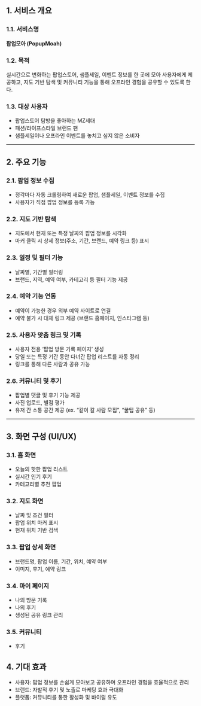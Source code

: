 ## 1. 서비스 개요

### 1.1. 서비스명

**팝업모아 (PopupMoah)**

### 1.2. 목적

실시간으로 변화하는 팝업스토어, 샘플세일, 이벤트 정보를 한 곳에 모아 사용자에게 제공하고, 지도 기반 탐색 및 커뮤니티 기능을 통해 오프라인 경험을 공유할 수 있도록 한다.

### 1.3. 대상 사용자

- 팝업스토어 탐방을 좋아하는 MZ세대
- 패션/라이프스타일 브랜드 팬
- 샘플세일이나 오프라인 이벤트를 놓치고 싶지 않은 소비자

---

## 2. 주요 기능

### 2.1. 팝업 정보 수집

- 정각마다 자동 크롤링하여 새로운 팝업, 샘플세일, 이벤트 정보를 수집
- 사용자가 직접 팝업 정보를 등록 가능

### 2.2. 지도 기반 탐색

- 지도에서 현재 또는 특정 날짜의 팝업 정보를 시각화
- 마커 클릭 시 상세 정보(주소, 기간, 브랜드, 예약 링크 등) 표시

### 2.3. 일정 및 필터 기능

- 날짜별, 기간별 필터링
- 브랜드, 지역, 예약 여부, 카테고리 등 필터 기능 제공

### 2.4. 예약 기능 연동

- 예약이 가능한 경우 외부 예약 사이트로 연결
- 예약 불가 시 대체 링크 제공 (브랜드 홈페이지, 인스타그램 등)

### 2.5. 사용자 맞춤 링크 및 기록

- 사용자 전용 ‘팝업 방문 기록 페이지’ 생성
- 당일 또는 특정 기간 동안 다녀간 팝업 리스트를 자동 정리
- 링크를 통해 다른 사람과 공유 가능

### 2.6. 커뮤니티 및 후기

- 팝업별 댓글 및 후기 기능 제공
- 사진 업로드, 별점 평가
- 유저 간 소통 공간 제공 (ex. “같이 갈 사람 모집”, “꿀팁 공유” 등)

---

## 3. 화면 구성 (UI/UX)

### 3.1. 홈 화면

- 오늘의 핫한 팝업 리스트
- 실시간 인기 후기
- 카테고리별 추천 팝업

### 3.2. 지도 화면

- 날짜 및 조건 필터
- 팝업 위치 마커 표시
- 현재 위치 기반 검색

### 3.3. 팝업 상세 화면

- 브랜드명, 팝업 이름, 기간, 위치, 예약 여부
- 이미지, 후기, 예약 링크

### 3.4. 마이 페이지

- 나의 방문 기록
- 나의 후기
- 생성된 공유 링크 관리

### 3.5. 커뮤니티

- 후기

## 4. 기대 효과

- 사용자: 팝업 정보를 손쉽게 모아보고 공유하며 오프라인 경험을 효율적으로 관리
- 브랜드: 자발적 후기 및 노출로 마케팅 효과 극대화
- 플랫폼: 커뮤니티를 통한 활성화 및 바이럴 유도